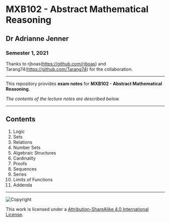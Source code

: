 # MXB102 - Abstract Mathematical Reasoning

## Dr Adrianne Jenner

### Semester 1, 2021

Thanks to rjboas(https://github.com/rjboas) and Tarang74(https://github.com/Tarang74) for the collaboration.

---

This repository provides **exam notes** for **MXB102 - Abstract Mathematical Reasoning**.

*The contents of the lecture notes are described below.*

---

## Contents

1. Logic
2. Sets
3. Relations
4. Number Sets
5. Algebraic Structures
6. Cardinality
7. Proofs
8. Sequences
9. Series
10. Limits of Functions
11. Addenda

---

![Copyright](https://licensebuttons.net/l/by/4.0/88x31.png)

This work is licensed under a [Attribution-ShareAlike 4.0 International License](http://creativecommons.org/licenses/by/4.0/).
